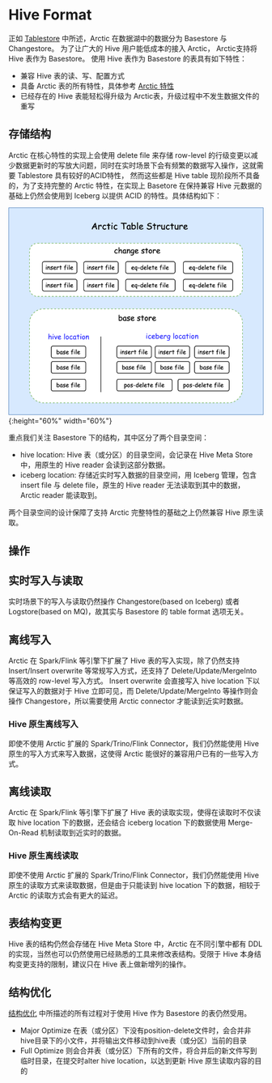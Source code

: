 # Hive Format

正如 [Tablestore](table-store.md) 中所述，Arctic 在数据湖中的数据分为 Basestore 与 Changestore。
为了让广大的 Hive 用户能低成本的接入 Arctic， Arctic支持将 Hive 表作为 Basestore。
使用 Hive 表作为 Basestore 的表具有如下特性：

* 兼容 Hive 表的读、写、配置方式
* 具备 Arctic 表的所有特性，具体参考 [Arctic 特性](../index.md#arctic) 
* 已经存在的 Hive 表能轻松得升级为 Arctic表，升级过程中不发生数据文件的重写

## 存储结构

Arctic 在核心特性的实现上会使用 delete file 来存储 row-level 的行级变更以减少数据更新时的写放大问题，同时在实时场景下会有频繁的数据写入操作，这就需要 Tablestore 具有较好的ACID特性，
然而这些都是 Hive table 现阶段所不具备的，为了支持完整的 Arctic 特性，在实现上 Basetore 在保持兼容 Hive 元数据的基础上仍然会使用到 Iceberg 以提供 ACID 的特性。具体结构如下：

![Hive Format Structure](../images/format/hive-format-structure.png){:height="60%" width="60%"}

重点我们关注 Basestore 下的结构，其中区分了两个目录空间：

* hive location: Hive 表（或分区）的目录空间，会记录在 Hive Meta Store 中，用原生的 Hive reader 会读到这部分数据。
* iceberg location: 存储近实时写入数据的目录空间，用 Iceberg 管理，包含 insert file 与 delete file，原生的 Hive reader 无法读取到其中的数据， Arctic reader 能读取到。

两个目录空间的设计保障了支持 Arctic 完整特性的基础之上仍然兼容 Hive 原生读取。

## 操作

## 实时写入与读取

实时场景下的写入与读取仍然操作 Changestore(based on Iceberg) 或者 Logstore(based on MQ)，故其实与 Basestore 的 table format 选项无关。

## 离线写入

Arctic 在 Spark/Flink 等引擎下扩展了 Hive 表的写入实现，除了仍然支持 Insert/Insert overwrite 等常规写入方式，还支持了 Delete/Update/MergeInto 等高效的 row-level 写入方式。
Insert overwrite 会直接写入 hive location 下以保证写入的数据对于 Hive 立即可见，而 Delete/Update/MergeInto 等操作则会操作 Changestore，所以需要使用 Arctic connector 才能读到近实时数据。

### Hive 原生离线写入

即使不使用 Arctic 扩展的 Spark/Trino/Flink Connector，我们仍然能使用 Hive 原生的写入方式来写入数据，这使得 Arctic 能很好的兼容用户已有的一些写入方式。

## 离线读取

Arctic 在 Spark/Flink 等引擎下扩展了 Hive 表的读取实现，使得在读取时不仅读取 hive location 下的数据，还会结合 iceberg location 下的数据使用 Merge-On-Read 机制读取到近实时的数据。

### Hive 原生离线读取

即使不使用 Arctic 扩展的 Spark/Trino/Flink Connector，我们仍然能使用 Hive 原生的读取方式来读取数据，但是由于只能读到 hive location 下的数据，相较于 Arctic 的读取方式会有更大的延迟。

## 表结构变更

Hive 表的结构仍然会存储在 Hive Meta Store 中，Arctic 在不同引擎中都有 DDL 的实现，当然也可以仍然使用已经熟悉的工具来修改表结构。受限于 Hive 本身结构变更支持的限制，建议只在 Hive 表上做新增列的操作。

## 结构优化

[结构优化](../table-store/#_3) 中所描述的所有过程对于使用 Hive 作为 Basestore 的表仍然受用。
* Major Optimize 在表（或分区）下没有position-delete文件时，会合并非hive目录下的小文件，并将输出文件移动到hive表（或分区）当前的目录
* Full Optimize 则会合并表（或分区）下所有的文件，将合并后的新文件写到临时目录，在提交时alter hive location，以达到更新 Hive 原生读取内容的目的

